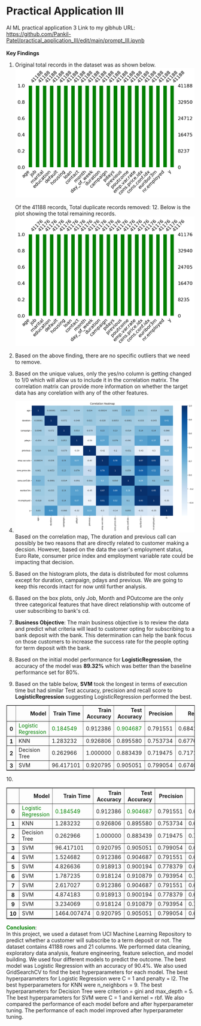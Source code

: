 # Practical Application III
AI ML practical application 3
Link to my gibhub URL: https://github.com/Pankil-Patel/practical_application_III/edit/main/prompt_III.ipynb
<br/><br/><b>Key Findings</b>
1. Original total records in the dataset was as shown below.
![alt text](images/1_totalrecords_eachcolumn.PNG)

   Of the 41188 records, Total duplicate records removed: 12. Below is the plot showing the total remaining records.
 ![alt text](images/2_totalrecords_afterremovingduplicates.PNG)
2. Based on the above finding, there are no specific outliers that we need to remove.
3. Based on the unique values, only the yes/no column is getting changed to 1/0 which will allow us to include it in the correlation matrix. The correlation matrix can provide more information on whether the target data has any corelation with any of the other features.
4.  ![alt text](images/3_correlationmatrix.PNG)
<br/>Based on the correlation map, The duration and previous call can possibly be two reasons that are directly related to customer making a decsion. However, based on the data the user's employment status, Euro Rate, consumer price index and employment variable rate could be impacting that decision. 
5. Based on the histogram plots, the data is distributed for most columns except for duration, campaign, pdays and previous. We are going to keep this records intact for now until further analysis.
6. Based on the box plots, only Job, Month and POutcome are the only three categorical features that have direct relationship with outcome of user subscribing to bank's cd.
7. <b>Business Objective</b>: The main business objective is to review the data and predict what criteria will lead to customer opting for subscribing to a bank deposit with the bank. This determination can help the bank focus on those customers to increase the success rate for the people opting for term deposit with the bank.
8. Based on the initial model performance for <b>LogisticRegression</b>, the accuracy of the model was <b>89.32%</b> which was better than the baseline performance set for 80%.
9. Based on the table below, <b>SVM</b> took the longest in terms of execution time but had similar Test accuracy, precision and recall score to <b>LogisticRegression</b> suggesting LogisticRegression performed the best. 
<div>
<style scoped>
    .dataframe tbody tr th:only-of-type {
        vertical-align: middle;
    }

    .dataframe tbody tr th {
        vertical-align: top;
    }

    .dataframe thead th {
        text-align: right;
    }
</style>
<table border="1" class="dataframe">
  <thead>
    <tr style="text-align: right;">
      <th></th>
      <th>Model</th>
      <th>Train Time</th>
      <th>Train Accuracy</th>
      <th>Test Accuracy</th>
      <th>Precision</th>
      <th>Recall</th>
      <th>F1-Score</th>
      <th>ROC-AUC</th>
    </tr>
  </thead>
  <tbody>
    <tr>
      <th>0</th>
      <td><font color="green">Logistic Regression</font></td>
      <td><font color="green">0.184549</font></td>
      <td>0.912386</td>
      <td><font color="green">0.904687</font></td>
      <td>0.791551</td>
      <td>0.684107</td>
      <td>0.720955</td>
      <td>0.684107</td>
    </tr>
    <tr>
      <th>1</th>
      <td>KNN</td>
      <td>1.283232</td>
      <td>0.926806</td>
      <td>0.895580</td>
      <td>0.753734</td>
      <td>0.677607</td>
      <td>0.705939</td>
      <td>0.677607</td>
    </tr>
    <tr>
      <th>2</th>
      <td>Decision Tree</td>
      <td>0.262966</td>
      <td>1.000000</td>
      <td>0.883439</td>
      <td>0.719475</td>
      <td>0.717120</td>
      <td>0.718287</td>
      <td>0.717120</td>
    </tr>
    <tr>
      <th>3</th>
      <td>SVM</td>
      <td>96.417101</td>
      <td>0.920795</td>
      <td>0.905051</td>
      <td>0.799054</td>
      <td>0.674053</td>
      <td>0.713904</td>
      <td>0.674053</td>
    </tr>
  </tbody>
</table>
</div>
10. <div>
<style scoped>
    .dataframe tbody tr th:only-of-type {
        vertical-align: middle;
    }

    .dataframe tbody tr th {
        vertical-align: top;
    }

    .dataframe thead th {
        text-align: right;
    }
</style>
<table border="1" class="dataframe">
  <thead>
    <tr style="text-align: right;">
      <th></th>
      <th>Model</th>
      <th>Train Time</th>
      <th>Train Accuracy</th>
      <th>Test Accuracy</th>
      <th>Precision</th>
      <th>Recall</th>
      <th>F1-Score</th>
      <th>ROC-AUC</th>
    </tr>
  </thead>
  <tbody>
    <tr>
      <th>0</th>
      <td><font color="green">Logistic Regression</font></td>
      <td><font color="green">0.184549</font></td>
      <td>0.912386</td>
      <td><font color="green">0.904687</font></td>
      <td>0.791551</td>
      <td>0.684107</td>
      <td>0.720955</td>
      <td>0.684107</td>
    </tr>
    <tr>
      <th>1</th>
      <td>KNN</td>
      <td>1.283232</td>
      <td>0.926806</td>
      <td>0.895580</td>
      <td>0.753734</td>
      <td>0.677607</td>
      <td>0.705939</td>
      <td>0.677607</td>
    </tr>
    <tr>
      <th>2</th>
      <td>Decision Tree</td>
      <td>0.262966</td>
      <td>1.000000</td>
      <td>0.883439</td>
      <td>0.719475</td>
      <td>0.717120</td>
      <td>0.718287</td>
      <td>0.717120</td>
    </tr>
    <tr>
      <th>3</th>
      <td>SVM</td>
      <td>96.417101</td>
      <td>0.920795</td>
      <td>0.905051</td>
      <td>0.799054</td>
      <td>0.674053</td>
      <td>0.713904</td>
      <td>0.674053</td>
    </tr>
    <tr>
      <th>4</th>
      <td>SVM</td>
      <td>1.524682</td>
      <td>0.912386</td>
      <td>0.904687</td>
      <td>0.791551</td>
      <td>0.684107</td>
      <td>0.720955</td>
      <td>0.684107</td>
    </tr>
    <tr>
      <th>5</th>
      <td>SVM</td>
      <td>4.826636</td>
      <td>0.918913</td>
      <td>0.900194</td>
      <td>0.778379</td>
      <td>0.663716</td>
      <td>0.700345</td>
      <td>0.663716</td>
    </tr>
    <tr>
      <th>6</th>
      <td>SVM</td>
      <td>1.787235</td>
      <td>0.918124</td>
      <td>0.910879</td>
      <td>0.793954</td>
      <td>0.746504</td>
      <td>0.767230</td>
      <td>0.746504</td>
    </tr>
    <tr>
      <th>7</th>
      <td>SVM</td>
      <td>2.617027</td>
      <td>0.912386</td>
      <td>0.904687</td>
      <td>0.791551</td>
      <td>0.684107</td>
      <td>0.720955</td>
      <td>0.684107</td>
    </tr>
    <tr>
      <th>8</th>
      <td>SVM</td>
      <td>4.874183</td>
      <td>0.918913</td>
      <td>0.900194</td>
      <td>0.778379</td>
      <td>0.663716</td>
      <td>0.700345</td>
      <td>0.663716</td>
    </tr>
    <tr>
      <th>9</th>
      <td>SVM</td>
      <td>3.234069</td>
      <td>0.918124</td>
      <td>0.910879</td>
      <td>0.793954</td>
      <td>0.746504</td>
      <td>0.767230</td>
      <td>0.746504</td>
    </tr>
    <tr>
      <th>10</th>
      <td>SVM</td>
      <td>1464.007474</td>
      <td>0.920795</td>
      <td>0.905051</td>
      <td>0.799054</td>
      <td>0.674053</td>
      <td>0.713904</td>
      <td>0.674053</td>
    </tr>
  </tbody>
</table>
</div>
<b><font color="green">Conclusion</font></b>:<br/> In this project, we used a dataset from UCI Machine Learning Repository to predict whether a customer will subscribe to a term deposit or not. The dataset contains 41188 rows and 21 columns. We performed data cleaning, exploratory data analysis, feature engineering, feature selection, and model building. We used four different models to predict the outcome. The best model was Logistic Regression with an accuracy of 90.4%. We also used GridSearchCV to find the best hyperparameters for each model. The best hyperparameters for Logistic Regression were C = 1 and penalty = l2. The best hyperparameters for KNN were n_neighbors = 9. The best hyperparameters for Decision Tree were criterion = gini and max_depth = 5. The best hyperparameters for SVM were C = 1 and kernel = rbf. We also compared the performance of each model before and after hyperparameter tuning. The performance of each model improved after hyperparameter tuning. 
